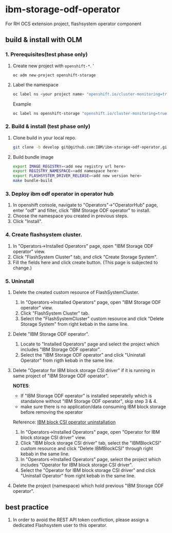 # ibm-storage-odf-operator

For RH OCS extension project, flashsystem operator component 


## build & install with OLM 

### 1. Prerequisites(test phase only)

1. Create new project with `openshift-*`. '

   ```
   oc adm new-project openshift-storage
   ```

2. Label the namespace

   ```bash
   oc label ns <your project name> "openshift.io/cluster-monitoring=true"
   ```

   Example

   ```bash
   oc label ns openshift-storage "openshift.io/cluster-monitoring=true"
   ```

### 2. Build & install (test phase only)

1. Clone build in your local repo. 

   ```bash
   git clone -b develop git@github.com:IBM/ibm-storage-odf-operator.git
   ```

2. Build bundle image

   ```bash
   export IMAGE_REGISTRY=<add new registry url here>
   export REGISTRY_NAMESPACE=<add namespace here>
   export FLASHSYSTEM_DRIVER_RELEASE=<add new version here>
   make bundle-build
   ```

### 3. Deploy ibm odf operator in operator hub

1. In openshift console, navigate to "Operators"->"OperatorHub" page, enter "odf" and filter, click "IBM Storage ODF operator" to install.
2. Choose the namespace you created in previous steps. 
3. Click "Install".

### 4. Create flashsystem cluster. 

1. In "Operators->Installed Operators" page, open "IBM Storage ODF operator" view.
2. Click "FlashSystem Cluster" tab, and click "Create Storage System".
3. Fill the fields here and click create button.  (This page is subjected to change.)


### 5. Uninstall

1. Delete the created custom resource of FlashSystemCluster.

   1. In "Operators->Installed Operators" page, open "IBM Storage ODF operator" view.
   2. Click "FlashSystem Cluster" tab.
   3. Select the "FlashSystemCluster" custom resource and click "Delete Storage System" from right kebab in the same line.

2. Delete "IBM Storage ODF operator".

   1. Locate to "Installed Operators" page and select the project which includes "IBM Storage ODF operator".
   2. Select the "IBM Storage ODF operator" and click "Uninstall Operator" from rigth kebab in the same line.

3. Delete "Operator for IBM block storage CSI driver" if it is running in same project of "IBM Storage ODF operator".

   **NOTES**:
   - If "IBM Storage ODF operator" is installed seperatelly which is standalone without "IBM Storage ODF operator", skip step 3 & 4.
   - make sure there is no application/data consuming IBM block storage before removing the operator

   Reference: [IBM block CSI operator uninstallation](https://github.com/IBM/ibm-block-csi-operator#uninstalling)

   1. In "Operators->Installed Operators" page, open "Operator for IBM block storage CSI driver" view.
   2. Click "IBM block storage CSI driver" tab, select the "IBMBlockCSI" custom resource and click "Delete IBMBlockCSI" through right kebab in the same line.
   3. In "Operators->Installed Operators" page, select the project which includes "Operator for IBM block storage CSI driver".
   4. Select the "Operator for IBM block storage CSI driver" and click "Uninstall Operator" from right kebab in the same line.

4. Delete the project (namespace) which hold previous "IBM Storage ODF operator".

## best practice

1. In order to avoid the REST API token confliction, please assign a dedicated Flashsystem user to this operator.
